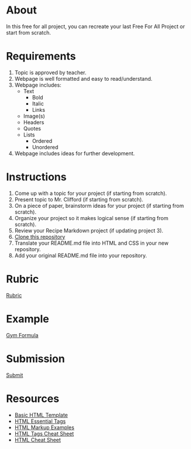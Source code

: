 # About

In this free for all project, you can recreate your last Free For All Project or start from scratch.

# Requirements

1. Topic is approved by teacher.
2. Webpage is well formatted and easy to read/understand.
3. Webpage includes:
    - Text
        - Bold
        - Italic
        - Links
    - Image(s)
    - Headers
    - Quotes
    - Lists
        - Ordered
        - Unordered
4. Webpage includes ideas for further development.

# Instructions

1. Come up with a topic for your project (if starting from scratch).
2. Present topic to Mr. Clifford (if starting from scratch).
3. On a piece of paper, brainstorm ideas for your project (if starting from scratch).
4. Organize your project so it makes logical sense (if starting from scratch).
5. Review your Recipe Markdown project (if updating project 3).
6. [Clone this repository](https://github.com/scliff108/html_css_template)
7. Translate your README.md file into HTML and CSS in your new repository.
8. Add your original README.md file into your repository.

# Rubric

[Rubric](./../HTML_Rubric.pdf)

# Example

[Gym Formula](./Gym_Formula/)

# Submission

[Submit](https://airtable.com/shr1LN8AyA548UgRa)

# Resources

- [Basic HTML Template](https://github.com/scliff108/html_css_template)
- [HTML Essential Tags](http://www.simplehtmlguide.com/essential.php)
- [HTML Markup Examples](http://www.simplehtmlguide.com/examplesheet.php)
- [HTML Tags Cheat Sheet](./HTML-Cheat-Sheet.pdf)
- [HTML Cheat Sheet](http://www.simplehtmlguide.com/cheatsheet.php)
